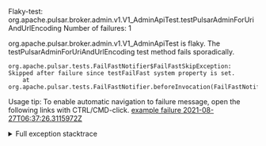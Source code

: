         
Flaky-test: org.apache.pulsar.broker.admin.v1.V1_AdminApiTest.testPulsarAdminForUriAndUrlEncoding
Number of failures: 1

org.apache.pulsar.broker.admin.v1.V1_AdminApiTest is flaky. The testPulsarAdminForUriAndUrlEncoding test method fails sporadically.

```
org.apache.pulsar.tests.FailFastNotifier$FailFastSkipException: Skipped after failure since testFailFast system property is set.
	at org.apache.pulsar.tests.FailFastNotifier.beforeInvocation(FailFastNotifier.java:88)

```

Usage tip: To enable automatic navigation to failure message, open the following links with CTRL/CMD-click.
[example failure 2021-08-27T06:37:26.3115972Z](https://github.com/apache/pulsar/runs/3440411059?check_suite_focus=true#step:9:843)


<details>
<summary>Full exception stacktrace</summary>
<code><pre>
org.apache.pulsar.tests.FailFastNotifier$FailFastSkipException: Skipped after failure since testFailFast system property is set.
	at org.apache.pulsar.tests.FailFastNotifier.beforeInvocation(FailFastNotifier.java:88)

</pre></code>
</details>

